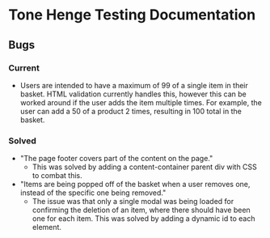 # Tone Henge Testing Documentation

## Bugs

### Current

-   Users are intended to have a maximum of 99 of a single item in their basket. HTML validation currently handles this, however this can be worked around if the user adds the item multiple times. For example, the user can add a 50 of a product 2 times, resulting in 100 total in the basket.

### Solved

-   "The page footer covers part of the content on the page."
    -   This was solved by adding a content-container parent div with CSS to combat this.
-   "Items are being popped off of the basket when a user removes one, instead of the specific one being removed."
    -   The issue was that only a single modal was being loaded for confirming the deletion of an item, where there should have been one for each item. This was solved by adding a dynamic id to each element.
